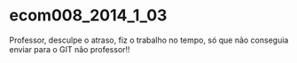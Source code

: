ecom008_2014_1_03
=================
Professor, desculpe o atraso, fiz o trabalho no tempo, só que não conseguia enviar para o GIT não professor!!
